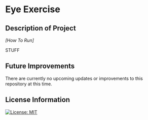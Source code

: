 # Eye Exercise #

## Description of Project ##
_[How To Run]_

STUFF


## Future Improvements ##
There are currently no upcoming updates or improvements to this repository at this time.

## License Information ##
[![License: MIT](https://img.shields.io/badge/License-MIT-yellow.svg)](https://opensource.org/licenses/MIT)


